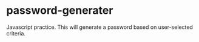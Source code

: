 # password-generater
Javascript practice. This will generate a password based on user-selected criteria.
